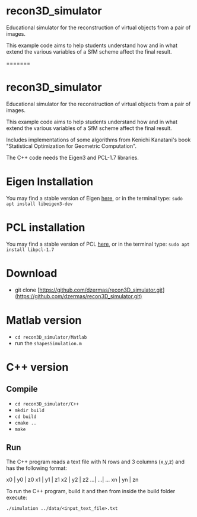 # recon3D_simulator
Educational simulator for the reconstruction of virtual objects from a pair of images.

This example code aims to help students understand how and in what extend the various variables of a SfM scheme affect the final result.

=======
# recon3D_simulator
Educational simulator for the reconstruction of virtual objects from a pair of images.

This example code aims to help students understand how and in what extend the various variables of a SfM scheme affect the final result.

Includes implementations of some algorithms from Kenichi Kanatani's book "Statistical Optimization for Geometric Computation".

The C++ code needs the Eigen3 and PCL-1.7 libraries.

# Eigen Installation
You may find a stable version of Eigen [here](http://eigen.tuxfamily.org/index.php?title=Main_Page), or in the terminal type:
`sudo apt install libeigen3-dev`

# PCL installation
You may find a stable version of PCL [here](http://pointclouds.org/downloads/), or in the terminal type:
`sudo apt install libpcl-1.7`

# Download
* git clone [https://github.com/dzermas/recon3D_simulator.git](https://github.com/dzermas/recon3D_simulator.git)

# Matlab version
* `cd recon3D_simulator/Matlab`
* run the `shapesSimulation.m`

# C++ version
## Compile
* `cd recon3D_simulator/C++`
* `mkdir build`
* `cd build`
* `cmake ..`
* `make`

## Run
The C++ program reads a text file with N rows and 3 columns (x,y,z) and has the following format:

x0 | y0 | z0
x1 | y1 | z1
x2 | y2 | z2
...| ...| ...
xn | yn | zn

To run the C++ program, build it and then from inside the build folder execute:

`./simulation ../data/<input_text_file>.txt`
